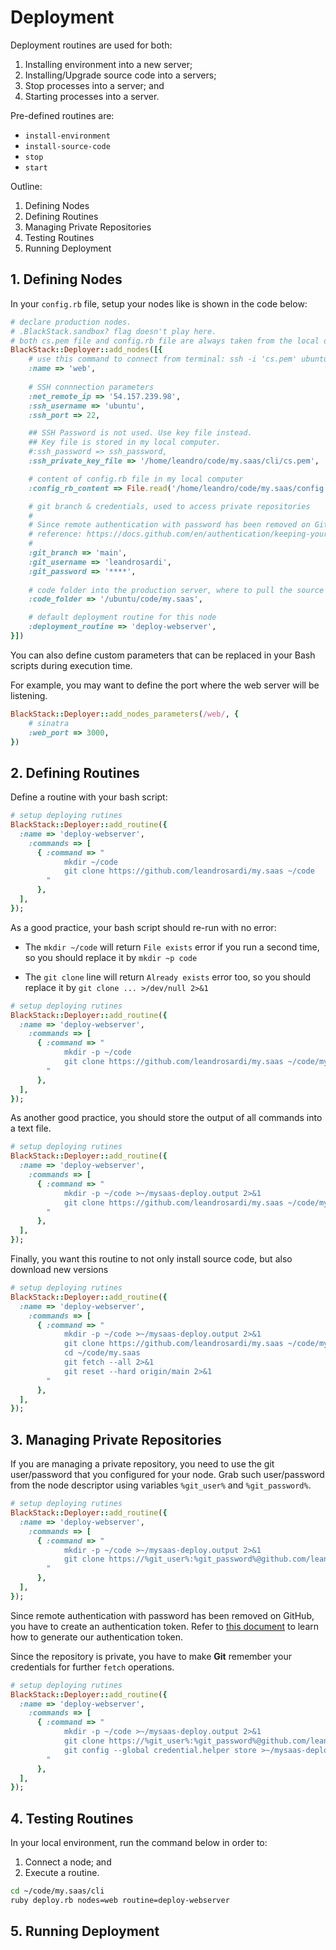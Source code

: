 # Deployment

Deployment routines are used for both:

1. Installing environment into a new server; 
2. Installing/Upgrade source code into a servers;
3. Stop processes into a server; and
4. Starting processes into a server.

Pre-defined routines are:

- `install-environment`
- `install-source-code`
- `stop`
- `start`

Outline:

1. Defining Nodes
2. Defining Routines
3. Managing Private Repositories
4. Testing Routines
5. Running Deployment

## 1. Defining Nodes

In your `config.rb` file, setup your nodes like is shown in the code below:

```ruby
# declare production nodes.
# .BlackStack.sandbox? flag doesn't play here.
# both cs.pem file and config.rb file are always taken from the local dev machine (leandro).
BlackStack::Deployer::add_nodes([{
    # use this command to connect from terminal: ssh -i 'cs.pem' ubuntu@ec2-34-234-83-88.compute-1.amazonaws.com
    :name => 'web', 
    
    # SSH connnection parameters
    :net_remote_ip => '54.157.239.98',  
    :ssh_username => 'ubuntu',
    :ssh_port => 22,

    ## SSH Password is not used. Use key file instead.
    ## Key file is stored in my local computer.
    #:ssh_password => ssh_password, 
    :ssh_private_key_file => '/home/leandro/code/my.saas/cli/cs.pem',

    # content of config.rb file in my local computer
    :config_rb_content => File.read('/home/leandro/code/my.saas/config.rb'),

    # git branch & credentials, used to access private repositories
    # 
    # Since remote authentication with password has been removed on GitHub, you have to create an authentication token. 
    # reference: https://docs.github.com/en/authentication/keeping-your-account-and-data-secure/managing-your-personal-access-tokens
    # 
    :git_branch => 'main',
    :git_username => 'leandrosardi',
    :git_password => '****',
    
    # code folder into the production server, where to pull the source code
    :code_folder => '/ubuntu/code/my.saas',

    # default deployment routine for this node
    :deployment_routine => 'deploy-webserver',
}])
```

You can also define custom parameters that can be replaced in your Bash scripts during execution time.

For example, you may want to define the port where the web server will be listening.

```ruby
BlackStack::Deployer::add_nodes_parameters(/web/, {
    # sinatra
    :web_port => 3000,
})
```

## 2. Defining Routines

Define a routine with your bash script:

```ruby
# setup deploying rutines
BlackStack::Deployer::add_routine({
  :name => 'deploy-webserver',
    :commands => [
      { :command => "
            mkdir ~/code
            git clone https://github.com/leandrosardi/my.saas ~/code
        "        
      },
  ],
});
```

As a good practice, your bash script should re-run with no error: 

- The `mkdir ~/code` will return `File exists` error if you run a second time, so you should replace it by `mkdir ~p code`

- The `git clone` line will return `Already exists` error too, so you should replace it by `git clone ... >/dev/null 2>&1`

```ruby
# setup deploying rutines
BlackStack::Deployer::add_routine({
  :name => 'deploy-webserver',
    :commands => [
      { :command => "
            mkdir -p ~/code
            git clone https://github.com/leandrosardi/my.saas ~/code/my.saas >/dev/null 2>&1
        "        
      },
  ],
});
```

As another good practice, you should store the output of all commands into a text file.

```ruby
# setup deploying rutines
BlackStack::Deployer::add_routine({
  :name => 'deploy-webserver',
    :commands => [
      { :command => "
            mkdir -p ~/code >~/mysaas-deploy.output 2>&1
            git clone https://github.com/leandrosardi/my.saas ~/code/my.saas >~/mysaas-deploy.output 2>&1
        "        
      },
  ],
});
```

Finally, you want this routine to not only install source code, but also download new versions

```ruby
# setup deploying rutines
BlackStack::Deployer::add_routine({
  :name => 'deploy-webserver',
    :commands => [
      { :command => "
            mkdir -p ~/code >~/mysaas-deploy.output 2>&1
            git clone https://github.com/leandrosardi/my.saas ~/code/my.saas >~/mysaas-deploy.output 2>&1
            cd ~/code/my.saas
            git fetch --all 2>&1
            git reset --hard origin/main 2>&1
        "        
      },
  ],
});
```


## 3. Managing Private Repositories

If you are managing a private repository, you need to use the git user/password that you configured for your node.
Grab such user/password from the node descriptor using variables `%git_user%` and `%git_password%`.

```ruby
# setup deploying rutines
BlackStack::Deployer::add_routine({
  :name => 'deploy-webserver',
    :commands => [
      { :command => "
            mkdir -p ~/code >~/mysaas-deploy.output 2>&1
            git clone https://%git_user%:%git_password%@github.com/leandrosardi/my.saas ~/code/my.saas >~/mysaas-deploy.output 2>&1
        "        
      },
  ],
});
```

Since remote authentication with password has been removed on GitHub, you have to create an authentication token. Refer to [this document](https://docs.github.com/en/authentication/keeping-your-account-and-data-secure/managing-your-personal-access-tokens) to learn how to generate our authentication token.


Since the repository is private, you have to make **Git** remember your credentials for further `fetch` operations.

```ruby
# setup deploying rutines
BlackStack::Deployer::add_routine({
  :name => 'deploy-webserver',
    :commands => [
      { :command => "
            mkdir -p ~/code >~/mysaas-deploy.output 2>&1
            git clone https://%git_user%:%git_password%@github.com/leandrosardi/my.saas ~/code/my.saas >~/mysaas-deploy.output 2>&1
            git config --global credential.helper store >~/mysaas-deploy.output 2>&1
        "        
      },
  ],
});
```

## 4. Testing Routines

In your local environment, run the command below in order to:

1. Connect a node; and
2. Execute a routine.

```bash
cd ~/code/my.saas/cli
ruby deploy.rb nodes=web routine=deploy-webserver
```

## 5. Running Deployment
